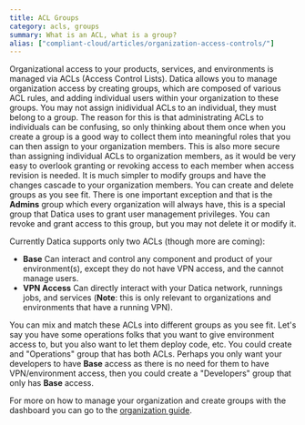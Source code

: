 ```yaml
---
title: ACL Groups
category: acls, groups
summary: What is an ACL, what is a group?
alias: ["compliant-cloud/articles/organization-access-controls/"]
---
```


Organizational access to your products, services, and environments is managed via ACLs (Access Control Lists). Datica allows you to manage organization access by creating groups, which are composed of various ACL rules, and adding individual users within your organization to these groups. You may not assign inidividual ACLs to an individual, they must belong to a group. The reason for this is that administrating ACLs to individuals can be confusing, so only thinking about them once when you create a group is a good way to collect them into meaningful roles that you can then assign to your organization members. This is also more secure than assigning individual ACLs to organization members, as it would be very easy to overlook granting or revoking access to each member when access revision is needed. It is much simpler to modify groups and have the changes cascade to your organization members. You can create and delete groups as you see fit. There is one important exception and that is the **Admins** group which every organization will always have, this is a special group that Datica uses to grant user management privileges. You can revoke and grant access to this group, but you may not delete it or modify it.

Currently Datica supports only two ACLs (though more are coming):

* **Base** Can interact and control any component and product of your environment(s), except they do not have VPN access, and the cannot manage users.
* **VPN Access** Can directly interact with your Datica network, runnings jobs, and services (**Note**: this is only relevant to organizations and environments that have a running VPN).

You can mix and match these ACLs into different groups as you see fit. Let's say you have some operations folks that you want to give environment access to, but you also want to let them deploy code, etc. You could create and "Operations" group that has both ACLs. Perhaps you only want your developers to have **Base** access as there is no need for them to have VPN/environment access, then you could create a "Developers" group that only has **Base** access.

For more on how to manage your organization and create groups with the dashboard you can go to the [organization guide](/compliant-cloud/articles/organization-addremove-users/).
